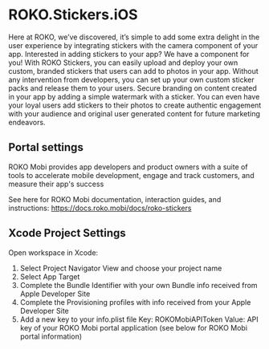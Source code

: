 # ROKO.Stickers.iOS

Here at ROKO, we’ve discovered, it’s simple to add some extra delight in the user experience by integrating stickers with the camera component of your app. Interested in adding stickers to your app? We have a component for you! With ROKO Stickers, you can easily upload and deploy your own custom, branded stickers that users can add to photos in your app. Without any intervention from developers, you can set up your own custom sticker packs and release them to your users. Secure branding on content created in your app by adding a simple watermark with a sticker. You can even have your loyal users add stickers to their photos to create authentic engagement with your audience and original user generated content for future marketing endeavors.

## Portal settings
ROKO Mobi provides app developers and product owners with a suite of tools to accelerate mobile development, engage and track customers, and measure their app's success

See here for ROKO Mobi documentation, interaction guides, and instructions:
https://docs.roko.mobi/docs/roko-stickers

## Xcode Project Settings
Open workspace in Xcode:

1. Select Project Navigator View and choose your project name
2. Select App Target
3. Complete the Bundle Identifier with your own Bundle info received from Apple Developer Site
4. Complete the Provisioning profiles with info received from your Apple Developer Site
5. Add a new key to your info.plist file
Key: ROKOMobiAPIToken
Value: API key of your ROKO Mobi portal application (see below for ROKO Mobi portal information)
